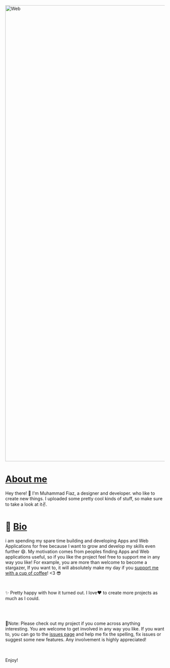 <img width="1440" alt="Web" src="https://i.pinimg.com/originals/bf/82/f6/bf82f6956a32819af48c2572243e8286.jpg">



# [About me](https://github.com/muhammad-fiaz/muhammad-fiaz)
Hey there! 👋 I'm Muhammad Fiaz, a designer and developer. who like to create new things. I uploaded some pretty cool kinds of stuff, so make sure to take a look at it✌️.


# 🔗 [Bio](https://github.com/muhammad-fiaz/muhammad-fiaz)

i am spending my spare time building and developing Apps and Web Applications for free because I want to grow and develop my skills even further 😄. My motivation comes from peoples finding Apps and  Web applications useful, so if you like the project feel free to support me in any way you like! For example, you are more than welcome to become a stargazer, If you want to, it will absolutely make my day if you [support me with a cup of coffee](https://www.buymeacoffee.com/muhammadfiaz)! <3 😎

<br>

✨ Pretty happy with how it turned out. I love❤️ to create more projects as much as I could.

<br>

<br>

🔴Note: Please check out my project if you come across anything interesting. You are welcome to get involved in any way you like. If you want to, you can go to the [issues page](https://github.com/muhammad-fiaz?tab=repositories) and help me fix the spelling, fix issues or suggest some new features. Any involvement is highly appreciated!

<br>
<br>
Enjoy! 

<br>
<br>

